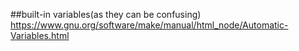 ##built-in variables(as they can be confusing)
https://www.gnu.org/software/make/manual/html_node/Automatic-Variables.html

